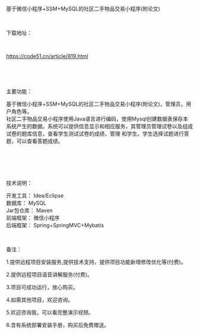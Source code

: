 <p>基于微信小程序+SSM+MySQL的社区二手物品交易小程序(附论文)</p>

<p>&nbsp;</p>

<p>下载地址：</p>

<p>&nbsp;</p>

<p><a href="http://code51.cn/article/819.html">https://code51.cn/article/819.html</a></p>

<p>&nbsp;</p>

<p>&nbsp;</p>

<p>主要功能：</p>

<p><p>基于微信小程序+SSM+MySQL的社区二手物品交易小程序(附论文)，管理员，用户角色等。<br />
社区二手物品交易小程序使用Java语言进行编码，使用Mysql创建数据表保存本系统产生的数据。系统可以提供信息显示和相应服务，其管理员管理试卷以及组成试卷的题库信息，查看学生测试试卷的成绩，管理 和学生。学生选择试题进行答题，可以查看答题成绩。</p>

<p><br />
&nbsp;</p>
</p>

<p>&nbsp;</p>

<p>技术说明：</p>

<p><p>开发工具： Idea/Eclipse<br />
数据库： MySQL<br />
Jar包仓库： Maven<br />
前端框架： 微信小程序<br />
后端框架： Spring+SpringMVC+Mybatis</p>
</p>

<p>&nbsp;</p>

<p>备注：</p>

<p>1.提供远程项目安装服务,提供技术支持，提供项目功能新增修改优化等(付费)。</p>

<p>2.提供远程项目语音讲解服务(付费)。</p>

<p>3.项目可成功运行，放心购买。</p>

<p>4.如需其他项目，欢迎咨询。</p>

<p>5.欢迎咨询我，可以看完整演示视频。</p>

<p>6.含有系统部署安装手册，购买后免费赠送。</p>
